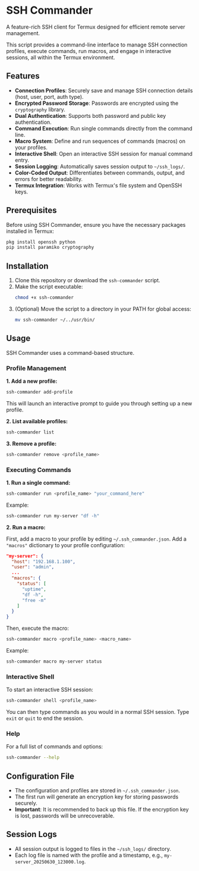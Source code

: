 # SSH Commander

A feature-rich SSH client for Termux designed for efficient remote server management.

This script provides a command-line interface to manage SSH connection profiles, execute commands, run macros, and engage in interactive sessions, all within the Termux environment.

## Features

- **Connection Profiles**: Securely save and manage SSH connection details (host, user, port, auth type).
- **Encrypted Password Storage**: Passwords are encrypted using the `cryptography` library.
- **Dual Authentication**: Supports both password and public key authentication.
- **Command Execution**: Run single commands directly from the command line.
- **Macro System**: Define and run sequences of commands (macros) on your profiles.
- **Interactive Shell**: Open an interactive SSH session for manual command entry.
- **Session Logging**: Automatically saves session output to `~/ssh_logs/`.
- **Color-Coded Output**: Differentiates between commands, output, and errors for better readability.
- **Termux Integration**: Works with Termux's file system and OpenSSH keys.

## Prerequisites

Before using SSH Commander, ensure you have the necessary packages installed in Termux:

```bash
pkg install openssh python
pip install paramiko cryptography
```

## Installation

1. Clone this repository or download the `ssh-commander` script.
2. Make the script executable:
   ```bash
   chmod +x ssh-commander
   ```
3. (Optional) Move the script to a directory in your PATH for global access:
   ```bash
   mv ssh-commander ~/../usr/bin/
   ```

## Usage

SSH Commander uses a command-based structure.

### Profile Management

**1. Add a new profile:**

```bash
ssh-commander add-profile
```

This will launch an interactive prompt to guide you through setting up a new profile.

**2. List available profiles:**

```bash
ssh-commander list
```

**3. Remove a profile:**

```bash
ssh-commander remove <profile_name>
```

### Executing Commands

**1. Run a single command:**

```bash
ssh-commander run <profile_name> "your_command_here"
```

Example:
```bash
ssh-commander run my-server "df -h"
```

**2. Run a macro:**

First, add a macro to your profile by editing `~/.ssh_commander.json`. Add a `"macros"` dictionary to your profile configuration:

```json
"my-server": {
  "host": "192.168.1.100",
  "user": "admin",
  ...
  "macros": {
    "status": [
      "uptime",
      "df -h",
      "free -m"
    ]
  }
}
```

Then, execute the macro:

```bash
ssh-commander macro <profile_name> <macro_name>
```

Example:
```bash
ssh-commander macro my-server status
```

### Interactive Shell

To start an interactive SSH session:

```bash
ssh-commander shell <profile_name>
```

You can then type commands as you would in a normal SSH session. Type `exit` or `quit` to end the session.

### Help

For a full list of commands and options:

```bash
ssh-commander --help
```

## Configuration File

- The configuration and profiles are stored in `~/.ssh_commander.json`.
- The first run will generate an encryption key for storing passwords securely.
- **Important**: It is recommended to back up this file. If the encryption key is lost, passwords will be unrecoverable.

## Session Logs

- All session output is logged to files in the `~/ssh_logs/` directory.
- Each log file is named with the profile and a timestamp, e.g., `my-server_20250630_123000.log`.
